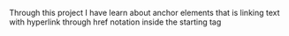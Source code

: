 Through this project I have learn  about anchor elements that is linking text with hyperlink through href notation inside the starting tag
